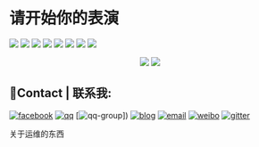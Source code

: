 # 请开始你的表演
![](https://img.shields.io/badge/linux-%E5%B8%B8%E8%A7%84%E4%B8%80%E9%94%AE%E8%84%9A%E6%9C%AC-green.svg)
![](https://img.shields.io/badge/baibai-love%20linux%20and%20sec-blue.svg)
![](https://img.shields.io/badge/%E7%89%9B%E9%80%BC-%E8%84%9A%E6%9C%AC-red.svg)
![](https://img.shields.io/badge/%E5%AE%89%E5%85%A8-%E8%84%9A%E6%9C%AC-ff69b4.svg)
![](https://img.shields.io/badge/python-%E5%AE%89%E5%85%A8%E5%92%8C%E8%BF%90%E7%BB%B4%E8%84%9A%E6%9C%AC-brightgreen.svg)
![](https://img.shields.io/badge/%E5%AE%89%E5%85%A8-%E4%BB%A3%E7%A0%81%E5%AE%A1%E8%AE%A1-yellow.svg)
![](https://img.shields.io/badge/all-%E5%AD%A6%E4%B9%A0%E8%B5%84%E6%96%99-yellowgreen.svg)
![](https://img.shields.io/badge/%E8%BF%90%E7%BB%B4-%E9%9D%A2%E8%AF%95%E5%92%8C%E7%AC%94%E8%AF%95%E9%A2%98%E6%B5%B7%E6%88%98%E6%9C%AF-lightgrey.svg)

<p align="center">
<img src="https://s1.ax1x.com/2018/10/08/iJn5JU.jpg">
<img src="https://s1.ax1x.com/2018/10/08/iJuytK.jpg">
 </p>



## :email:Contact | 联系我:

[![facebook](https://github.com/justbaibai/linux-shell/blob/master/ico/facebook.svg)]()
[![qq](https://github.com/justbaibai/linux-shell/blob/master/ico/qq.svg)]()
[![qq-group](https://github.com/justbaibai/linux-shell/blob/master/ico/group.svg)])
[![blog](https://github.com/justbaibai/linux-shell/blob/master/ico/linux.svg)]() [![email](https://github.com/justbaibai/linux-shell/blob/master/ico/email.svg)]()
[![weibo](https://github.com/justbaibai/linux-shell/blob/master/ico/weibo.svg)]()
[![gitter](https://github.com/justbaibai/linux-shell/blob/master/ico/gitter.svg)]()

关于运维的东西  
